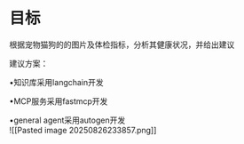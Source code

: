 # 目标
根据宠物猫狗的的图片及体检指标，分析其健康状况，并给出建议

建议方案：

•知识库采用langchain开发  

•MCP服务采用fastmcp开发  

•general agent采用autogen开发  
![[Pasted image 20250826233857.png]]

